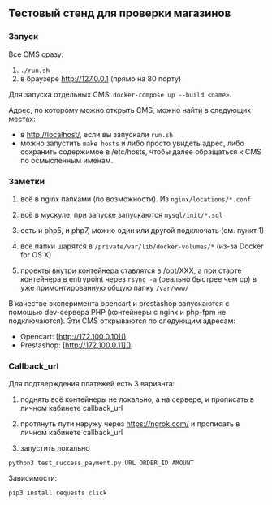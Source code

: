 ## Тестовый стенд для проверки магазинов

### Запуск

Все CMS сразу:

1) `./run.sh`
2) в браузере http://127.0.0.1 (прямо на 80 порту)

Для запуска отдельных CMS: `docker-compose up --build <name>`.

Адрес, по которому можно открыть CMS, можно найти в следующих местах:
  * в [http://localhost/](), если вы запускали `run.sh`
  * можно запустить `make hosts` и либо просто увидеть адрес, либо сохранить содержимое в /etc/hosts, чтобы далее обращаться к CMS по осмысленным именам.


### Заметки
1) всё в nginx папками (по возможности). Из `nginx/locations/*.conf`

2) всё в мускуле, при запуске запускаются `mysql/init/*.sql`

3) есть и php5, и php7, можно один или другой подключать (см. пункт 1)

4) все папки шарятся в `/private/var/lib/docker-volumes/*` (из-за Docker for OS X)

5) проекты внутри контейнера ставлятся в /opt/XXX, а при старте контейнера в entrypoint через `rsync -a` (реально быстрее чем cp) в уже примонтированную общую папку `/var/www/`

В качестве эксперимента opencart и prestashop запускаются с помощью dev-сервера PHP (контейнеры с nginx и php-fpm не подключаются). Эти CMS открываются по следующим адресам:

  * Opencart: [http://172.100.0.10]()
  * Prestashop: [http://172.100.0.11]()


### Callback_url

Для подтверждения платежей есть 3 варианта:

1) поднять всё контейнеры не локально, а на сервере, и прописать в личном кабинете callback_url

2) протянуть пути наружу через https://ngrok.com/ и прописать в личном кабинете callback_url

3) запустить локально 
```
python3 test_success_payment.py URL ORDER_ID AMOUNT
```

Зависимости:
```
pip3 install requests click
```